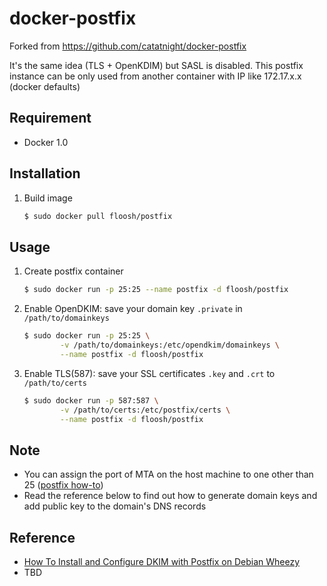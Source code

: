 docker-postfix
==============

Forked from https://github.com/catatnight/docker-postfix

It's the same idea (TLS + OpenKDIM) but SASL is disabled.
This postfix instance can be only used from another container with IP like 172.17.x.x (docker defaults)

## Requirement
+ Docker 1.0

## Installation
1. Build image

	```bash
	$ sudo docker pull floosh/postfix
	```

## Usage
1. Create postfix container

	```bash
	$ sudo docker run -p 25:25 --name postfix -d floosh/postfix
	```
	
2. Enable OpenDKIM: save your domain key ```.private``` in ```/path/to/domainkeys```

	```bash
	$ sudo docker run -p 25:25 \
			-v /path/to/domainkeys:/etc/opendkim/domainkeys \
			--name postfix -d floosh/postfix
	```
3. Enable TLS(587): save your SSL certificates ```.key``` and ```.crt``` to  ```/path/to/certs```

	```bash
	$ sudo docker run -p 587:587 \
			-v /path/to/certs:/etc/postfix/certs \
			--name postfix -d floosh/postfix
	```

## Note
+ You can assign the port of MTA on the host machine to one other than 25 ([postfix how-to](http://www.postfix.org/MULTI_INSTANCE_README.html))
+ Read the reference below to find out how to generate domain keys and add public key to the domain's DNS records

## Reference
+ [How To Install and Configure DKIM with Postfix on Debian Wheezy](https://www.digitalocean.com/community/articles/how-to-install-and-configure-dkim-with-postfix-on-debian-wheezy)
+ TBD
